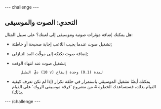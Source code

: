 \--- challenge \---

## التحدي: الصوت والموسيقى

هل يمكنك إضافة مؤثرات صوتية وموسيقى إلى لعبتك؟ على سبيل المثال:

+ تشغيل صوت عندما يجيب اللاعب إجابة صحيحة أو خاطئة;
+ إضافة صوت تكتكة إلى موقِّت العد التنازلي;
+ تشغيل صوت عند انتهاء الوقت;
    
    ```blocks
        دقَّ الطبل (10 v) لمدة (0.1) وحدة إيقاع
    ```

+ يمكنك أيضًا تشغيل الموسيقى باستمرار في حلقة تكرار (إذا لم تكن تعرف كيفية القيام بذلك، فستساعدك الخطوة 4 من مشروع 'فرقة موسيقى الروك' على القيام بذلك).

\--- /challenge \---